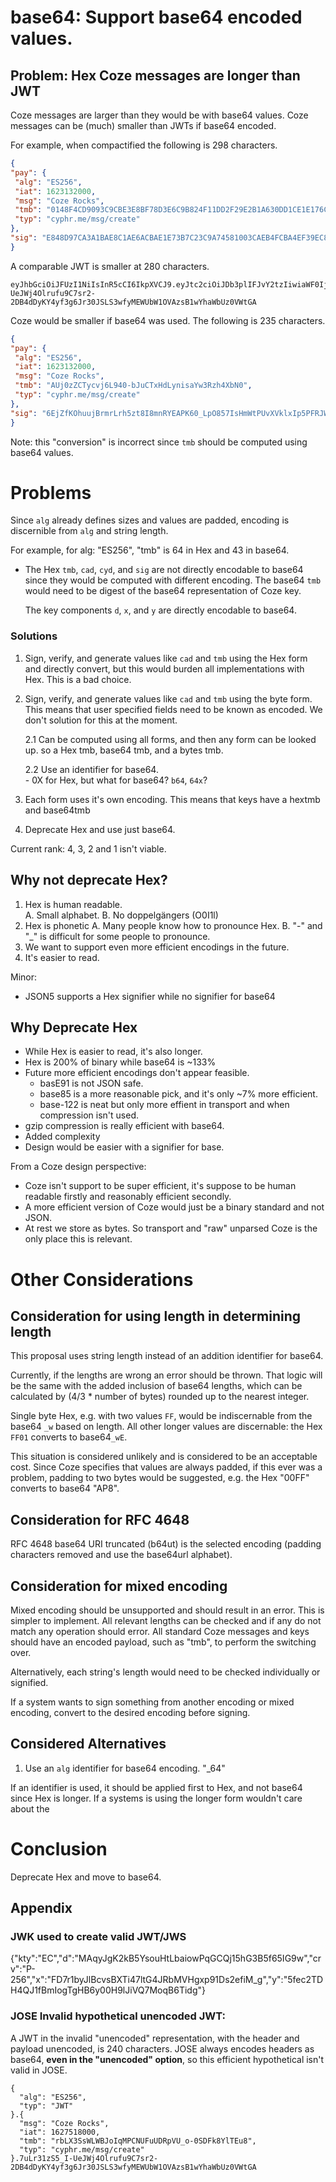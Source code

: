 # base64: Support base64 encoded values.

## Problem: Hex Coze messages are longer than JWT

Coze messages are larger than they would be with base64 values. Coze messages
can be (much) smaller than JWTs if base64 encoded.  

For example, when compactified the following is 298 characters.  
```json
{
"pay": {
 "alg": "ES256",
 "iat": 1623132000,
 "msg": "Coze Rocks",
 "tmb": "0148F4CD9093C9CBE3E8BF78D3E6C9B824F11DD2F29E2B1A630DD1CE1E176CDD",
 "typ": "cyphr.me/msg/create"
},
"sig": "E848D97CA3A1BAE8C1AE6ACBAE1E73B7C23C9A74581003CAEB4FCBA4EF39EC8B07996B4F52F5D5925C48A793C54495A3B89DD9A8B55D29E72B8B9DF599E0A734"
}
```

A comparable JWT is smaller at 280 characters.  

```jwt
eyJhbGciOiJFUzI1NiIsInR5cCI6IkpXVCJ9.eyJtc2ciOiJDb3plIFJvY2tzIiwiaWF0IjoxNjI3NTE4MDAwLCJ0bWIiOiJyYkxYM1NzV0xXQkpvSXFNUENOVUZ1VURScFZVX28tMFNERms4WWxURXU4IiwidHlwIjoiY3lwaHIubWUvbXNnL2NyZWF0ZSJ9.7uLr31zS5_I-UeJWj4Olrufu9C7sr2-2DB4dDyKY4yf3g6Jr30JSLS3wfyMEWUbW1OVAzsB1wYhaWbUz0VWtGA
```



Coze would be smaller if base64 was used.  The following is 235 characters.  

```json
{
"pay": {
 "alg": "ES256",
 "iat": 1623132000,
 "msg": "Coze Rocks",
 "tmb": "AUj0zZCTycvj6L940-bJuCTxHdLynisaYw3Rzh4XbN0",
 "typ": "cyphr.me/msg/create"
},
"sig": "6EjZfKOhuujBrmrLrh5zt8I8mnRYEAPK60_LpO857IsHmWtPUvXVklxIp5PFRJWjuJ3ZqLVdKecri531meCnNA"
}
```
Note: this "conversion" is incorrect since `tmb` should be computed using base64 values.  



# Problems
Since `alg` already defines sizes and values are padded, encoding is discernible
from `alg` and string length.

For example, for alg: "ES256", "tmb" is 64 in Hex and 43 in base64.

- The Hex `tmb`, `cad`, `cyd`, and `sig` are not directly encodable to base64
  since they would be computed with different encoding.  The base64 `tmb`
  would need to be digest of the base64 representation of Coze key.  

	The key components `d`, `x`, and `y` are directly encodable to base64.  

### Solutions
1. Sign, verify, and generate values like `cad` and `tmb` using the Hex form and
directly convert, but this would burden all implementations with Hex.  This is a
bad choice.  

2. Sign, verify, and generate values like `cad` and `tmb` using the byte form.
   This means that user specified fields need to be known as encoded.  We don't
   solution for this at the moment. 

	 2.1 Can be computed using all forms, and then any form can be looked up. so a
	 Hex tmb, base64 tmb, and a bytes tmb.  

	 2.2 Use an identifier for base64.  
		- 0X for Hex, but what for base64?  `b64`, `64x`?

3. Each form uses it's own encoding.  This means that keys have a hextmb and
   base64tmb

4. Deprecate Hex and use just base64.

Current rank: 4, 3, 2 and 1 isn't viable.  




## Why not deprecate Hex?
1. Hex is human readable.  
 A. Small alphabet. 
 B. No doppelgängers (O0I1l)
2. Hex is phonetic
	A. Many people know how to pronounce Hex. 
	B. "-" and "_" is difficult for some people to pronounce.  
3. We want to support even more efficient encodings in the future.
4. It's easier to read.  

Minor: 
- JSON5 supports a Hex signifier while no signifier for base64 


## Why Deprecate Hex
- While Hex is easier to read, it's also longer.  
- Hex is 200% of binary while base64 is ~133%
- Future more efficient encodings don't appear feasible.
	- basE91 is not JSON safe.  
	- base85 is a more reasonable pick, and it's only ~7% more efficient.  
	- base-122 is neat but only more effient in transport and when compression isn't used.  
- gzip compression is really efficient with base64.
- Added complexity
- Design would be easier with a signifier for base.  

From a Coze design perspective:
- Coze isn't support to be super efficient, it's suppose to be human readable
  firstly and reasonably efficient secondly.  
- A more efficient version of Coze would just be a binary standard and not JSON.  
- At rest we store as bytes.  So transport and "raw" unparsed Coze is the only
place this is relevant.  


# Other Considerations

## Consideration for using length in determining length
This proposal uses string length instead of an addition identifier for base64.

Currently, if the lengths are wrong an error should be thrown.  That logic will
be the same with the added inclusion of base64 lengths, which can be calculated
by (4/3 * number of bytes) rounded up to the nearest integer.

Single byte Hex, e.g. with two values `FF`, would be indiscernable from the
base64 `_w` based on length.  All other longer values are discernable:  the
Hex `FF01` converts to base64`_wE`.

This situation is considered unlikely and is considered to be an acceptable
cost.  Since Coze specifies that values are always padded, if this ever was a
problem, padding to two bytes would be suggested, e.g. the Hex "00FF" converts
to base64 "AP8".

## Consideration for RFC 4648
RFC 4648 base64 URI truncated (b64ut) is the selected encoding (padding
characters removed and use the base64url alphabet). 

## Consideration for mixed encoding
Mixed encoding should be unsupported and should result in an error. This is
simpler to implement.  All relevant lengths can be checked and if any do not
match any operation should error.  All standard Coze messages and keys should
have an encoded payload, such as "tmb", to perform the switching over.  

Alternatively, each string's length would need to be checked individually or
signified.  

If a system wants to sign something from another encoding or mixed encoding,
convert to the desired encoding before signing.  


## Considered Alternatives
1. Use an `alg` identifier for base64 encoding.  "_64"

If an identifier is used, it should be applied first to Hex, and not base64
since Hex is longer.  If a systems is using the longer form wouldn't care about
the 


# Conclusion
Deprecate Hex and move to base64.  


## Appendix

### JWK used to create valid JWT/JWS
{"kty":"EC","d":"MAqyJgK2kB5YsouHtLbaiowPqGCQj15hG3B5f65IG9w","crv":"P-256","x":"FD7r1byJlBcvsBXTi47ltG4JRbMVHgxp91Ds2efiM_g","y":"5fec2TDH4QJ1fBmIogTgHB6y00H9lJiVQ7MoqB6Tidg"}

### JOSE Invalid hypothetical unencoded JWT:
 A JWT in the invalid "unencoded" representation, with the header and
payload unencoded, is 240 characters.  JOSE always encodes headers as base64,
**even in the "unencoded" option**, so this efficient hypothetical isn't
valid in JOSE.

```jwt
{
  "alg": "ES256",
  "typ": "JWT"
}.{
  "msg": "Coze Rocks",
  "iat": 1627518000,
  "tmb": "rbLX3SsWLWBJoIqMPCNUFuUDRpVU_o-0SDFk8YlTEu8",
  "typ": "cyphr.me/msg/create"
}.7uLr31zS5_I-UeJWj4Olrufu9C7sr2-2DB4dDyKY4yf3g6Jr30JSLS3wfyMEWUbW1OVAzsB1wYhaWbUz0VWtGA
```
